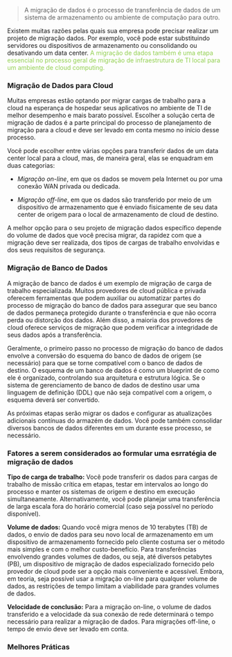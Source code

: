 
> A migração de dados é o processo de transferência de dados de um sistema de armazenamento ou ambiente de computação para outro.

Existem muitas razões pelas quais sua empresa pode precisar realizar um projeto de migração dados. Por exemplo, você pode estar substituindo servidores ou dispositivos de armazenamento ou consolidando ou desativando um data center. <span style="color:#92d050">A migração de dados também é uma etapa essencial no processo geral de migração de infraestrutura de TI local para um ambiente de cloud computing.</span> 

### Migração de Dados para Cloud

Muitas empresas estão optando por migrar cargas de trabalho para a cloud na esperança de hospedar seus aplicativos no ambiente de TI de melhor desempenho e mais barato possível. Escolher a solução certa de migração de dados é a parte principal do processo de planejamento de migração para a cloud e deve ser levado em conta mesmo no início desse processo.

Você pode escolher entre várias opções para transferir dados de um data center local para a cloud, mas, de maneira geral, elas se enquadram em duas categorias:

- _Migração on-line_, em que os dados se movem pela Internet ou por uma conexão WAN privada ou dedicada.  
      
- _Migração off-line_, em que os dados são transferido por meio de um dispositivo de armazenamento que é enviado fisicamente de seu data center de origem para o local de armazenamento de cloud de destino.

A melhor opção para o seu projeto de migração dados específico depende do volume de dados que você precisa migrar, da rapidez com que a migração deve ser realizada, dos tipos de cargas de trabalho envolvidas e dos seus requisitos de segurança.

### Migração de Banco de Dados

A migração de banco de dados é um exemplo de migração de carga de trabalho especializada. Muitos provedores de cloud pública e privada oferecem ferramentas que podem auxiliar ou automatizar partes do processo de migração do banco de dados para assegurar que seu banco de dados permaneça protegido durante o transferência e que não ocorra perda ou distorção dos dados. Além disso, a maioria dos provedores de cloud oferece serviços de migração que podem verificar a integridade de seus dados após a transferência.

Geralmente, o primeiro passo no processo de migração do banco de dados envolve a conversão do esquema do banco de dados de origem (se necessário) para que se torne compatível com o banco de dados de destino. O esquema de um banco de dados é como um blueprint de como ele é organizado, controlando sua arquitetura e estrutura lógica. Se o sistema de gerenciamento de banco de dados de destino usar uma linguagem de definição (DDL) que não seja compatível com a origem, o esquema deverá ser convertido.

As próximas etapas serão migrar os dados e configurar as atualizações adicionais contínuas do armazém de dados. Você pode também consolidar diversos bancos de dados diferentes em um durante esse processo, se necessário.

### Fatores a serem considerados ao formular uma esrratégia de migração de dados

**Tipo de carga de trabalho:** Você pode transferir os dados para cargas de trabalho de missão crítica em etapas, testar em intervalos ao longo do processo e manter os sistemas de origem e destino em execução simultaneamente. Alternativamente, você pode planejar uma transferência de larga escala fora do horário comercial (caso seja possível no período disponível).

**Volume de dados:** Quando você migra menos de 10 terabytes (TB) de dados, o envio de dados para seu novo local de armazenamento em um dispositivo de armazenamento fornecido pelo cliente costuma ser o método mais simples e com o melhor custo-benefício. Para transferências envolvendo grandes volumes de dados, ou seja, até diversos petabytes (PB), um dispositivo de migração de dados especializado fornecido pelo provedor de cloud pode ser a opção mais conveniente e acessível. Embora, em teoria, seja possível usar a migração on-line para qualquer volume de dados, as restrições de tempo limitam a viabilidade para grandes volumes de dados.

**Velocidade de conclusão:** Para a migração on-line, o volume de dados transferido e a velocidade da sua conexão de rede determinará o tempo necessário para realizar a migração de dados. Para migrações off-line, o tempo de envio deve ser levado em conta.

### Melhores Práticas

